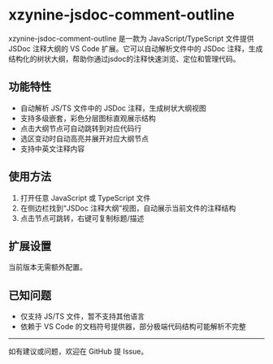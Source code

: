 # xzynine-jsdoc-comment-outline

xzynine-jsdoc-comment-outline 是一款为 JavaScript/TypeScript 文件提供 JSDoc 注释大纲的 VS Code 扩展。它可以自动解析文件中的 JSDoc 注释，生成结构化的树状大纲，帮助你通过jsdoc的注释快速浏览、定位和管理代码。

## 功能特性

- 自动解析 JS/TS 文件中的 JSDoc 注释，生成树状大纲视图
- 支持多级嵌套，彩色分层图标直观展示结构
- 点击大纲节点可自动跳转到对应代码行
- 选区变动时自动高亮并展开对应大纲节点
- 支持中英文注释内容

## 使用方法

1. 打开任意 JavaScript 或 TypeScript 文件
2. 在侧边栏找到“JSDoc 注释大纲”视图，自动展示当前文件的注释结构
3. 点击节点可跳转，右键可复制标题/描述

## 扩展设置

当前版本无需额外配置。

## 已知问题

- 仅支持 JS/TS 文件，暂不支持其他语言
- 依赖于 VS Code 的文档符号提供器，部分极端代码结构可能解析不完整

---

如有建议或问题，欢迎在 GitHub 提 Issue。

